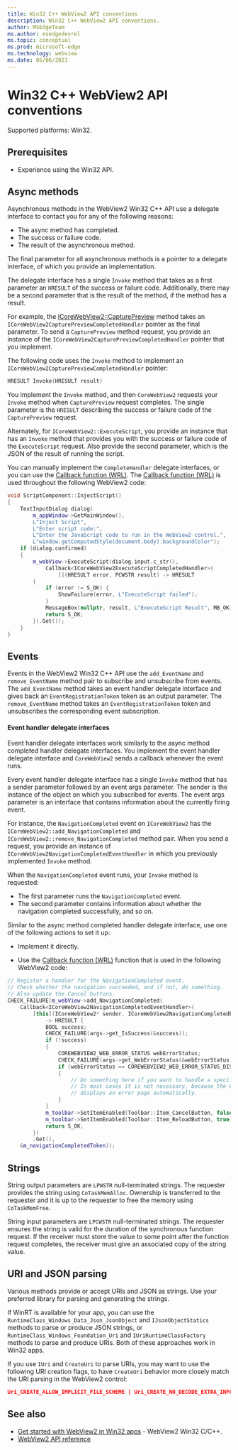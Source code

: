 ```yaml
---
title: Win32 C++ WebView2 API conventions
description: Win32 C++ WebView2 API conventions.
author: MSEdgeTeam
ms.author: msedgedevrel
ms.topic: conceptual
ms.prod: microsoft-edge
ms.technology: webview
ms.date: 05/06/2021
---
```

# Win32 C++ WebView2 API conventions

Supported platforms: Win32.


<!-- ====================================================================== -->
## Prerequisites

*  Experience using the Win32 API.


<!-- ====================================================================== -->
## Async methods

Asynchronous methods in the WebView2 Win32 C++ API use a delegate interface to contact you for any of the following reasons:

*  The async method has completed.
*  The success or failure code.
*  The result of the asynchronous method.

The final parameter for all asynchronous methods is a pointer to a delegate interface, of which you provide an implementation.

The delegate interface has a single `Invoke` method that takes as a first parameter an `HRESULT` of the success or failure code.  Additionally, there may be a second parameter that is the result of the method, if the method has a result.

For example, the [ICoreWebView2::CapturePreview](/microsoft-edge/webview2/reference/win32/icorewebview2#capturepreview) method takes an `ICoreWebView2CapturePreviewCompletedHandler` pointer as the final parameter.  To send a `CapturePreview` method request, you provide an instance of the `ICoreWebView2CapturePreviewCompletedHandler` pointer that you implement.

The following code uses the `Invoke` method to implement an `ICoreWebView2CapturePreviewCompletedHandler` pointer:

```cpp
HRESULT Invoke(HRESULT result)
```

You implement the `Invoke` method, and then `CoreWebView2` requests your `Invoke` method when `CapturePreview` request completes.  The single parameter is the `HRESULT` describing the success or failure code of the `CapturePreview` request.

Alternately, for `ICoreWebView2::ExecuteScript`, you provide an instance that has an `Invoke` method that provides you with the success or failure code of the `ExecuteScript` request.  Also provide the second parameter, which is the JSON of the result of running the script.

You can manually implement the `CompleteHandler` delegate interfaces, or you can use the [Callback function (WRL)](/cpp/cppcx/wrl/callback-function-wrl).  The [Callback function (WRL)](/cpp/cppcx/wrl/callback-function-wrl) is used throughout the following WebView2 code:

```cpp
void ScriptComponent::InjectScript()
{
    TextInputDialog dialog(
        m_appWindow->GetMainWindow(),
        L"Inject Script",
        L"Enter script code:",
        L"Enter the JavaScript code to run in the WebView2 control.",
        L"window.getComputedStyle(document.body).backgroundColor");
    if (dialog.confirmed)
    {
        m_webView->ExecuteScript(dialog.input.c_str(),
            Callback<ICoreWebView2ExecuteScriptCompletedHandler>(
                [](HRESULT error, PCWSTR result) -> HRESULT
        {
            if (error != S_OK) {
                ShowFailure(error, L"ExecuteScript failed");
            }
            MessageBox(nullptr, result, L"ExecuteScript Result", MB_OK);
            return S_OK;
        }).Get());
    }
}
```


<!-- ====================================================================== -->
## Events

Events in the WebView2 Win32 C++ API use the `add_EventName` and `remove_EventName` method pair to subscribe and unsubscribe from events.  The `add_EventName` method takes an event handler delegate interface and gives back an `EventRegistrationToken` token as an output parameter.  The `remove_EventName` method takes an `EventRegistrationToken` token and unsubscribes the corresponding event subscription.


<!-- ------------------------------ -->
#### Event handler delegate interfaces

Event handler delegate interfaces work similarly to the async method completed handler delegate interfaces.  You implement the event handler delegate interface and `CoreWebView2` sends a callback whenever the event runs.  

Every event handler delegate interface has a single `Invoke` method that has a sender parameter followed by an event args parameter.  The sender is the instance of the object on which you subscribed for events.  The event args parameter is an interface that contains information about the currently firing event.

For instance, the `NavigationCompleted` event on `ICoreWebView2` has the `ICoreWebView2::add_NavigationCompleted` and `ICoreWebView2::remove_NavigationCompleted` method pair.  When you send a request, you provide an instance of `ICoreWebView2NavigationCompletedEventHandler` in which you previously implemented `Invoke` method.

When the `NavigationCompleted` event runs, your `Invoke` method is requested:

*  The first parameter runs the `NavigationCompleted` event.
*  The second parameter contains information about whether the navigation completed successfully, and so on.

Similar to the async method completed handler delegate interface, use one of the following actions to set it up:

*  Implement it directly.

*  Use the [Callback function (WRL)](/cpp/cppcx/wrl/callback-function-wrl) function that is used in the following WebView2 code:

<!-- todo:  what is async method completed handler delegate interface?  Is there a shorter name for it?  -->

```cpp
// Register a handler for the NavigationCompleted event.
// Check whether the navigation succeeded, and if not, do something.
// Also update the Cancel buttons.
CHECK_FAILURE(m_webView->add_NavigationCompleted(
    Callback<ICoreWebView2NavigationCompletedEventHandler>(
        [this](ICoreWebView2* sender, ICoreWebView2NavigationCompletedEventArgs* args)
            -> HRESULT {
            BOOL success;
            CHECK_FAILURE(args->get_IsSuccess(&success));
            if (!success)
            {
                COREWEBVIEW2_WEB_ERROR_STATUS webErrorStatus;
                CHECK_FAILURE(args->get_WebErrorStatus(&webErrorStatus));
                if (webErrorStatus == COREWEBVIEW2_WEB_ERROR_STATUS_DISCONNECTED)
                {
                    // Do something here if you want to handle a specific error case.
                    // In most cases it is not necessary, because the WebView2 control
                    // displays an error page automatically.
                }
            }
            m_toolbar->SetItemEnabled(Toolbar::Item_CancelButton, false);
            m_toolbar->SetItemEnabled(Toolbar::Item_ReloadButton, true);
            return S_OK;
        })
        .Get(),
    &m_navigationCompletedToken));
```


<!-- ====================================================================== -->
## Strings

String output parameters are `LPWSTR` null-terminated strings.  The requester provides the string using `CoTaskMemAlloc`.  Ownership is transferred to the requester and it is up to the requester to free the memory using `CoTaskMemFree`.

String input parameters are `LPCWSTR` null-terminated strings.  The requester ensures the string is valid for the duration of the synchronous function request.  If the receiver must store the value to some point after the function request completes, the receiver must give an associated copy of the string value.


<!-- ====================================================================== -->
## URI and JSON parsing

Various methods provide or accept URIs and JSON as strings.  Use your preferred library for parsing and generating the strings.

If WinRT is available for your app, you can use the `RuntimeClass_Windows_Data_Json_JsonObject` and `IJsonObjectStatics` methods to parse or produce JSON strings, or `RuntimeClass_Windows_Foundation_Uri` and `IUriRuntimeClassFactory` methods to parse and produce URIs.  Both of these approaches work in Win32 apps.

If you use `IUri` and `CreateUri` to parse URIs, you may want to use the following URI creation flags, to have `CreateUri` behavior more closely match the URI parsing in the WebView2 control:

```json
Uri_CREATE_ALLOW_IMPLICIT_FILE_SCHEME | Uri_CREATE_NO_DECODE_EXTRA_INFO
```


<!-- ====================================================================== -->
## See also

* [Get started with WebView2 in Win32 apps](../get-started/win32.md) - WebView2 Win32 C/C++.
* [WebView2 API reference](/dotnet/api/microsoft.web.webview2.wpf.webview2)
